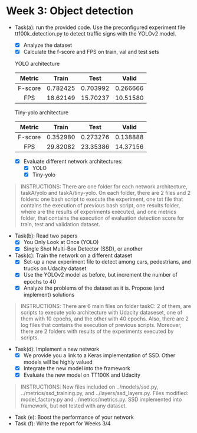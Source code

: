 # Week 3: Object detection
- Task(a): run the provided code. Use the preconfigured experiment file tt100k_detection.py to detect traffic signs with the YOLOv2 model.
  * [x] Analyze the dataset
  * [x] Calculate the f-score and FPS on train, val and test sets

  YOLO architecture
  
   |Metric                 | Train         | Test      | Valid    |
   |:------------:         |:-------------:| :-----:   |:---:     |
   |  F-score              | 0.782425      | 0.703992  |0.266666  |
   |  FPS                  | 18.62149      | 15.70237  |10.51580  |
  
  Tiny-yolo architecture
  
   |Metric                 | Train         | Test      | Valid    |
   |:------------:         |:-------------:| :-----:   |:---:     |
   |  F-score              | 0.352980      | 0.273276  |0.138888  |
   |  FPS                  | 29.82082      | 23.35386  |14.37156  |
  
  * [x] Evaluate different network architectures:
    * [x] YOLO
    * [x] Tiny-yolo
> INSTRUCTIONS: There are one folder for each network architecture, taskA/yolo and taskA/tiny-yolo. On each folder, there are 2 files and 2 folders: one bash script to execute the experiment, one txt file that contains the execution of previous bash script, one results folder, where are the results of experiments executed, and one metrics folder, that contains the execution of evaluation detection score for train, test and validation dataset. 
    
- Task(b): Read two papers 
  * [x] You Only Look at Once (YOLO)
  * [x] Single Shot Multi-Box Detector (SSD), or another
- Task(c): Train the network on a different dataset 
  * [x] Set-up a new experiment file to detect among cars, pedestrians, and trucks on Udacity dataset
  * [x] Use the YOLOv2 model as before, but increment the number of epochs to 40
  * [x] Analyze the problems of the dataset as it is. Propose (and implement) solutions
> INSTRUCTIONS: There are 6 main files on folder taskC: 2 of them, are scripts to execute yolo architecture with Udacity dataseset, one of them with 10 epochs, and the other with 40 epochs. Also, there are 2 log files that contains the execution of previous scripts. Moreover, there are 2 folders with results of the experiments executed by scripts.  
  
- Task(d): Implement a new network
  * [x] We provide you a link to a Keras implementation of SSD. Other models will be highly valued
  * [x] Integrate the new model into the framework
  * [x] Evaluate the new model on TT100K and Udacity
> INSTRUCTIONS: New files included on ../models/ssd.py, ../metrics/ssd_training.py, and ../layers/ssd_layers.py. Files modified: model_factory.py and ../metrics/metrics.py. SSD implemented into framework, but not tested with any dataset. 
- Task (e): Boost the performance of your network
- Task (f): Write the report for Weeks 3/4
